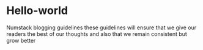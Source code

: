 # Hello-world
Numstack blogging guidelines
these guidelines will ensure that we give our readers the best of our thoughts and also that we remain consistent but grow better
